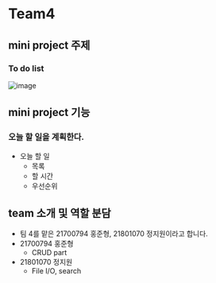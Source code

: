 # Team4

## mini project 주제
### To do list
![image](https://user-images.githubusercontent.com/82189638/116803662-b52a8f80-ab54-11eb-9af5-d3bff50bfb95.png)


## mini project 기능
### 오늘 할 일을 계획한다.
* 오늘 할 일
  - 목록
  - 할 시간
  - 우선순위

## team 소개 및 역할 분담
* 팀 4를 맡은 21700794 홍준형, 21801070 정지원이라고 합니다.
* 21700794 홍준형
  - CRUD part
* 21801070 정지원
  - File I/O, search
